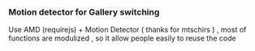 <h3>Motion detector for Gallery switching</h3>
Use AMD (requirejs) + Motion Detector ( thanks for mtschirs ) , most of functions are modulized , so it allow people easily to reuse the code
